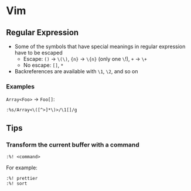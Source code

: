 # Vim

## Regular Expression

- Some of the symbols that have special meanings in regular expression have to be escaped
  - Escape: `()` -> `\(\)`, `{n}` -> `\{n}` (only one `\`!), `+` -> `\+`
  - No escape: `[]`, `*`
- Backreferences are available with `\1`, `\2`, and so on

### Examples

`Array<Foo>` -> `Foo[]`:

```
:%s/Array<\([^>]*\)>/\1[]/g
```

## Tips

### Transform the current buffer with a command

```vim
:%! <command>
```

For example:

```vim
:%! prettier
:%! sort
```
